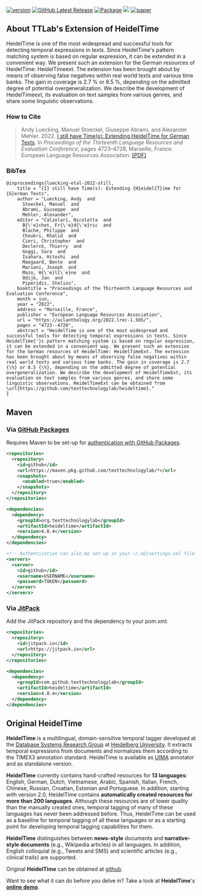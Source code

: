 [![version](https://img.shields.io/github/license/texttechnologylab/heideltime)]()
<a 
  href="https://github.com/texttechnologylab/heideltime/releases/latest"><img 
  alt="GitHub Latest Release"
  src="https://img.shields.io/github/v/release/texttechnologylab/heideltime?link=https%3A%2F%2Fgithub.com%2Ftexttechnologylab%heideltime%2Freleases%2Flatest"></a>
<a
  href="https://github.com/texttechnologylab/heideltime/packages/2650783"><img
  alt="Package"
  src="https://img.shields.io/github/v/release/texttechnologylab/heideltime?label=Package&color=ab7df8"></a>
[![](https://jitpack.io/v/texttechnologylab/heideltime.svg)](https://jitpack.io/#texttechnologylab/heideltime)
[![paper](https://img.shields.io/badge/paper-ACL--Anthology-B31B1B.svg)](https://aclanthology.org/2022.lrec-1.505/)


## About TTLab's Extension of HeidelTime
HeidelTime is one of the most widespread and successful tools for detecting temporal expressions in texts. Since HeidelTime's pattern matching system is based on regular expression, it can be extended in a convenient way. We present such an extension for the German resources of HeidelTime: HeidelTimeext. The extension has been brought about by means of observing false negatives within real world texts and various time banks. The gain in coverage is 2.7 % or 8.5 %, depending on the admitted degree of potential overgeneralization. We describe the development of HeidelTimeext, its evaluation on text samples from various genres, and share some linguistic observations.

### How to Cite

> Andy Luecking, Manuel Stoeckel, Giuseppe Abrami, and Alexander Mehler. 2022. [I still have Time(s): Extending HeidelTime for German Texts](https://aclanthology.org/2022.lrec-1.505/). In _Proceedings of the Thirteenth Language Resources and Evaluation Conference_, pages 4723–4728, Marseille, France. European Language Resources Association. [[PDF]](https://aclanthology.org/2022.lrec-1.505.pdf)

### BibTex
```
@inproceedings{luecking-etal-2022-still,
    title = "{I} still have Time(s): Extending {H}eidel{T}ime for {G}erman Texts",
    author = "Luecking, Andy  and
      Stoeckel, Manuel  and
      Abrami, Giuseppe  and
      Mehler, Alexander",
    editor = "Calzolari, Nicoletta  and
      B{\'e}chet, Fr{\'e}d{\'e}ric  and
      Blache, Philippe  and
      Choukri, Khalid  and
      Cieri, Christopher  and
      Declerck, Thierry  and
      Goggi, Sara  and
      Isahara, Hitoshi  and
      Maegaard, Bente  and
      Mariani, Joseph  and
      Mazo, H{\'e}l{\`e}ne  and
      Odijk, Jan  and
      Piperidis, Stelios",
    booktitle = "Proceedings of the Thirteenth Language Resources and Evaluation Conference",
    month = jun,
    year = "2022",
    address = "Marseille, France",
    publisher = "European Language Resources Association",
    url = "https://aclanthology.org/2022.lrec-1.505/",
    pages = "4723--4728",
    abstract = "HeidelTime is one of the most widespread and successful tools for detecting temporal expressions in texts. Since HeidelTime{'}s pattern matching system is based on regular expression, it can be extended in a convenient way. We present such an extension for the German resources of HeidelTime: HeidelTimeExt. The extension has been brought about by means of observing false negatives within real world texts and various time banks. The gain in coverage is 2.7 {\%} or 8.5 {\%}, depending on the admitted degree of potential overgeneralization. We describe the development of HeidelTimeExt, its evaluation on text samples from various genres, and share some linguistic observations. HeidelTimeExt can be obtained from \url{https://github.com/texttechnologylab/heideltime}."
}
```

## Maven


### Via [GitHub Packages](https://docs.github.com/en/packages)

Requires Maven to be set-up for [authentication with GitHub Packages](https://docs.github.com/en/packages/working-with-a-github-packages-registry/working-with-the-apache-maven-registry#authenticating-to-github-packages).

```xml
<repositories>
  <repository>
    <id>github</id>
    <url>https://maven.pkg.github.com/texttechnologylab/*</url>
    <snapshots>
      <enabled>true</enabled>
    </snapshots>
  </repository>
</repositories>

<dependencies>
  <dependency>
    <groupId>org.texttechnologylab</groupId>
    <artifactId>heideltime</artifactId>
    <version>4.0.4</version>
  </dependency>
</dependencies>

<!-- Authentication can also be set-up in your ~/.m2/settings.xml file -->
<servers>
  <server>
    <id>github</id>
    <username>USERNAME</username>
    <password>TOKEN</password>
  </server>
</servers>
```

### Via [JitPack](https://jitpack.io/)

Add the JitPack repository and the dependency to your pom.xml:
```xml
<repositories>
  <repository>
    <id>jitpack.io</id>
    <url>https://jitpack.io</url>
  </repository>
</repositories>

<dependencies>
  <dependency>
    <groupId>com.github.texttechnologylab</groupId>
    <artifactId>heideltime</artifactId>
    <version>4.0.4</version>
  </dependency>
</dependencies>
```

## Original HeidelTime

**HeidelTime** is a multilingual, domain-sensitive temporal tagger developed at the [Database Systems Research Group](http://dbs.ifi.uni-heidelberg.de/) at [Heidelberg University](http://www.uni-heidelberg.de/index_e.html). It extracts temporal expressions from documents and normalizes them according to the TIMEX3 annotation standard. HeidelTime is available as [UIMA](http://uima.apache.org/) annotator and as standalone version.

**HeidelTime** currently contains hand-crafted resources for **13 languages**: English, German, Dutch, Vietnamese, Arabic, Spanish, Italian, French, Chinese, Russian, Croatian, Estonian and Portuguese. In addition, starting with version 2.0, HeidelTime contains **automatically created resources for more than 200 languages**. Although these resources are of lower quality than the manually created ones, temporal tagging of many of these languages has never been addressed before. Thus, HeidelTime can be used as a baseline for temporal tagging of all these languages or as a starting point for developing temporal tagging capabilities for them. 

**HeidelTime** distinguishes between **news-style** documents and **narrative-style documents** (e.g., Wikipedia articles) in all languages. In addition, English colloquial (e.g., Tweets and SMS) and scientific articles (e.g., clinical trails) are supported.

Original **HeidelTime** can be obtained at [github](https://github.com/HeidelTime/heideltime).

Want to see what it can do before you delve in? Take a look at **HeidelTime**'s **[online demo](http://heideltime.ifi.uni-heidelberg.de/heideltime/)**.
